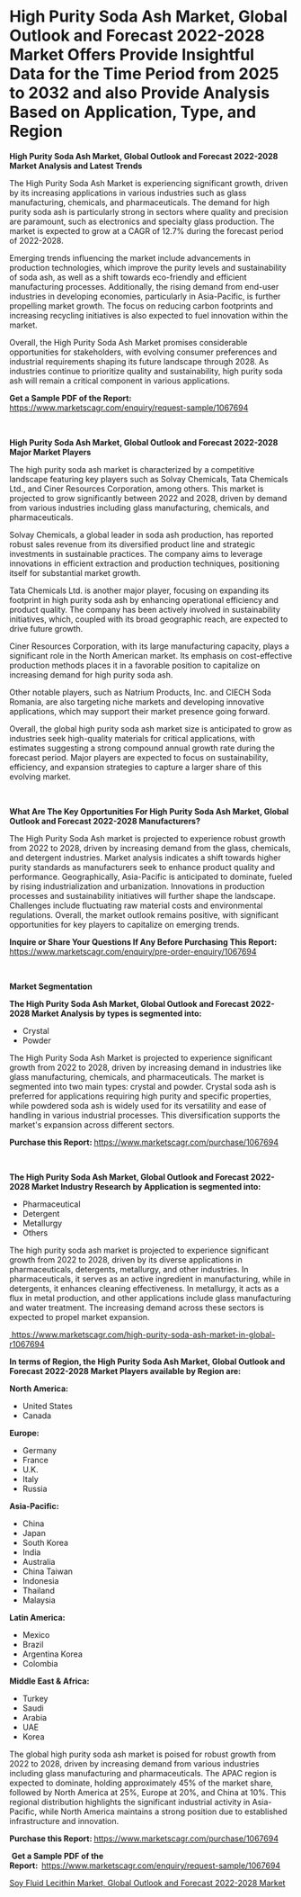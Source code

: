 <p><h1>High Purity Soda Ash Market, Global Outlook and Forecast 2022-2028 Market Offers Provide Insightful Data for the Time Period from 2025 to 2032 and also Provide Analysis Based on Application, Type, and Region</h1></p><p><strong>High Purity Soda Ash Market, Global Outlook and Forecast 2022-2028 Market Analysis and Latest Trends</strong></p>
<p><p>The High Purity Soda Ash Market is experiencing significant growth, driven by its increasing applications in various industries such as glass manufacturing, chemicals, and pharmaceuticals. The demand for high purity soda ash is particularly strong in sectors where quality and precision are paramount, such as electronics and specialty glass production. The market is expected to grow at a CAGR of 12.7% during the forecast period of 2022-2028.</p><p>Emerging trends influencing the market include advancements in production technologies, which improve the purity levels and sustainability of soda ash, as well as a shift towards eco-friendly and efficient manufacturing processes. Additionally, the rising demand from end-user industries in developing economies, particularly in Asia-Pacific, is further propelling market growth. The focus on reducing carbon footprints and increasing recycling initiatives is also expected to fuel innovation within the market.</p><p>Overall, the High Purity Soda Ash Market promises considerable opportunities for stakeholders, with evolving consumer preferences and industrial requirements shaping its future landscape through 2028. As industries continue to prioritize quality and sustainability, high purity soda ash will remain a critical component in various applications.</p></p>
<p><strong>Get a Sample PDF of the Report:&nbsp;</strong> <a href="https://www.marketscagr.com/enquiry/request-sample/1067694?utm_campaign=2453&utm_medium=2&utm_source=Github&utm_content=ia&utm_term=21032025&utm_id=high-purity-soda-ash-market-global-outlook-and-forecast-2022-2028">https://www.marketscagr.com/enquiry/request-sample/1067694</a></p>
<p>&nbsp;</p>
<p><strong>High Purity Soda Ash Market, Global Outlook and Forecast 2022-2028 Major Market Players</strong></p>
<p><p>The high purity soda ash market is characterized by a competitive landscape featuring key players such as Solvay Chemicals, Tata Chemicals Ltd., and Ciner Resources Corporation, among others. This market is projected to grow significantly between 2022 and 2028, driven by demand from various industries including glass manufacturing, chemicals, and pharmaceuticals.</p><p>Solvay Chemicals, a global leader in soda ash production, has reported robust sales revenue from its diversified product line and strategic investments in sustainable practices. The company aims to leverage innovations in efficient extraction and production techniques, positioning itself for substantial market growth.</p><p>Tata Chemicals Ltd. is another major player, focusing on expanding its footprint in high purity soda ash by enhancing operational efficiency and product quality. The company has been actively involved in sustainability initiatives, which, coupled with its broad geographic reach, are expected to drive future growth.</p><p>Ciner Resources Corporation, with its large manufacturing capacity, plays a significant role in the North American market. Its emphasis on cost-effective production methods places it in a favorable position to capitalize on increasing demand for high purity soda ash.</p><p>Other notable players, such as Natrium Products, Inc. and CIECH Soda Romania, are also targeting niche markets and developing innovative applications, which may support their market presence going forward.</p><p>Overall, the global high purity soda ash market size is anticipated to grow as industries seek high-quality materials for critical applications, with estimates suggesting a strong compound annual growth rate during the forecast period. Major players are expected to focus on sustainability, efficiency, and expansion strategies to capture a larger share of this evolving market.</p></p>
<p>&nbsp;</p>
<p><strong>What Are The Key Opportunities For High Purity Soda Ash Market, Global Outlook and Forecast 2022-2028 Manufacturers?</strong></p>
<p><p>The High Purity Soda Ash market is projected to experience robust growth from 2022 to 2028, driven by increasing demand from the glass, chemicals, and detergent industries. Market analysis indicates a shift towards higher purity standards as manufacturers seek to enhance product quality and performance. Geographically, Asia-Pacific is anticipated to dominate, fueled by rising industrialization and urbanization. Innovations in production processes and sustainability initiatives will further shape the landscape. Challenges include fluctuating raw material costs and environmental regulations. Overall, the market outlook remains positive, with significant opportunities for key players to capitalize on emerging trends.</p></p>
<p><strong>Inquire or Share Your Questions If Any Before Purchasing This Report:</strong> <a href="https://www.marketscagr.com/enquiry/pre-order-enquiry/1067694?utm_campaign=2453&utm_medium=2&utm_source=Github&utm_content=ia&utm_term=21032025&utm_id=high-purity-soda-ash-market-global-outlook-and-forecast-2022-2028">https://www.marketscagr.com/enquiry/pre-order-enquiry/1067694</a></p>
<p>&nbsp;</p>
<p><strong>Market Segmentation</strong></p>
<p><strong>The High Purity Soda Ash Market, Global Outlook and Forecast 2022-2028 Market Analysis by types is segmented into:</strong></p>
<p><ul><li>Crystal</li><li>Powder</li></ul></p>
<p><p>The High Purity Soda Ash Market is projected to experience significant growth from 2022 to 2028, driven by increasing demand in industries like glass manufacturing, chemicals, and pharmaceuticals. The market is segmented into two main types: crystal and powder. Crystal soda ash is preferred for applications requiring high purity and specific properties, while powdered soda ash is widely used for its versatility and ease of handling in various industrial processes. This diversification supports the market's expansion across different sectors.</p></p>
<p><strong>Purchase this Report:&nbsp;</strong><a href="https://www.marketscagr.com/purchase/1067694?utm_campaign=2453&utm_medium=2&utm_source=Github&utm_content=ia&utm_term=21032025&utm_id=high-purity-soda-ash-market-global-outlook-and-forecast-2022-2028">https://www.marketscagr.com/purchase/1067694</a></p>
<p>&nbsp;</p>
<p><strong>The High Purity Soda Ash Market, Global Outlook and Forecast 2022-2028 Market Industry Research by Application is segmented into:</strong></p>
<p><ul><li>Pharmaceutical</li><li>Detergent</li><li>Metallurgy</li><li>Others</li></ul></p>
<p><p>The high purity soda ash market is projected to experience significant growth from 2022 to 2028, driven by its diverse applications in pharmaceuticals, detergents, metallurgy, and other industries. In pharmaceuticals, it serves as an active ingredient in manufacturing, while in detergents, it enhances cleaning effectiveness. In metallurgy, it acts as a flux in metal production, and other applications include glass manufacturing and water treatment. The increasing demand across these sectors is expected to propel market expansion.</p></p>
<p><a href="https://www.marketscagr.com/high-purity-soda-ash-market-in-global-r1067694?utm_campaign=2453&utm_medium=2&utm_source=Github&utm_content=ia&utm_term=21032025&utm_id=high-purity-soda-ash-market-global-outlook-and-forecast-2022-2028">&nbsp;https://www.marketscagr.com/high-purity-soda-ash-market-in-global-r1067694</a></p>
<p><strong>In terms of Region, the High Purity Soda Ash Market, Global Outlook and Forecast 2022-2028 Market Players available by Region are:</strong></p>
<p>
    <p> <strong> North America: </strong>
        <ul>
            <li>United States</li>
            <li>Canada</li>
        </ul>
        </p> 
    <p> <strong> Europe: </strong>
        <ul>
            <li>Germany</li>
            <li>France</li>
            <li>U.K.</li>
            <li>Italy</li>
            <li>Russia</li>
        </ul>
        </p> 
    <p> <strong> Asia-Pacific: </strong>
        <ul>
            <li>China</li>
            <li>Japan</li>
            <li>South Korea</li>
            <li>India</li>
            <li>Australia</li>
            <li>China Taiwan</li>
            <li>Indonesia</li>
            <li>Thailand</li>
            <li>Malaysia</li>
        </ul>
        </p> 
    <p> <strong> Latin America: </strong>
        <ul>
            <li>Mexico</li>
            <li>Brazil</li>
            <li>Argentina Korea</li>
            <li>Colombia</li>
        </ul>
        </p> 
    <p> <strong> Middle East & Africa: </strong>
        <ul>
            <li>Turkey</li>
            <li>Saudi</li>
            <li>Arabia</li>
            <li>UAE</li>
            <li>Korea</li>
        </ul>
    </p>
    </p>
<p><p>The global high purity soda ash market is poised for robust growth from 2022 to 2028, driven by increasing demand from various industries including glass manufacturing and pharmaceuticals. The APAC region is expected to dominate, holding approximately 45% of the market share, followed by North America at 25%, Europe at 20%, and China at 10%. This regional distribution highlights the significant industrial activity in Asia-Pacific, while North America maintains a strong position due to established infrastructure and innovation.</p></p>
<p><strong>Purchase this Report: </strong><a href="https://www.marketscagr.com/purchase/1067694?utm_campaign=2453&utm_medium=2&utm_source=Github&utm_content=ia&utm_term=21032025&utm_id=high-purity-soda-ash-market-global-outlook-and-forecast-2022-2028">https://www.marketscagr.com/purchase/1067694</a></p>
<p>&nbsp;<strong>Get a Sample PDF of the Report:&nbsp;&nbsp;</strong><a href="https://www.marketscagr.com/enquiry/request-sample/1067694?utm_campaign=2453&utm_medium=2&utm_source=Github&utm_content=ia&utm_term=21032025&utm_id=high-purity-soda-ash-market-global-outlook-and-forecast-2022-2028">https://www.marketscagr.com/enquiry/request-sample/1067694</a></p>
<p><strong></strong></p>
<p><p><a href="https://github.com/bensemilia864/Market-Research-Report-List-1/blob/main/soy-fluid-lecithin-market-global-outlook-and-forecast-2022-2028-market.md?utm_campaign=2453&utm_medium=2&utm_source=Github&utm_content=ia&utm_term=21032025&utm_id=high-purity-soda-ash-market-global-outlook-and-forecast-2022-2028">Soy Fluid Lecithin Market, Global Outlook and Forecast 2022-2028 Market</a></p></p>